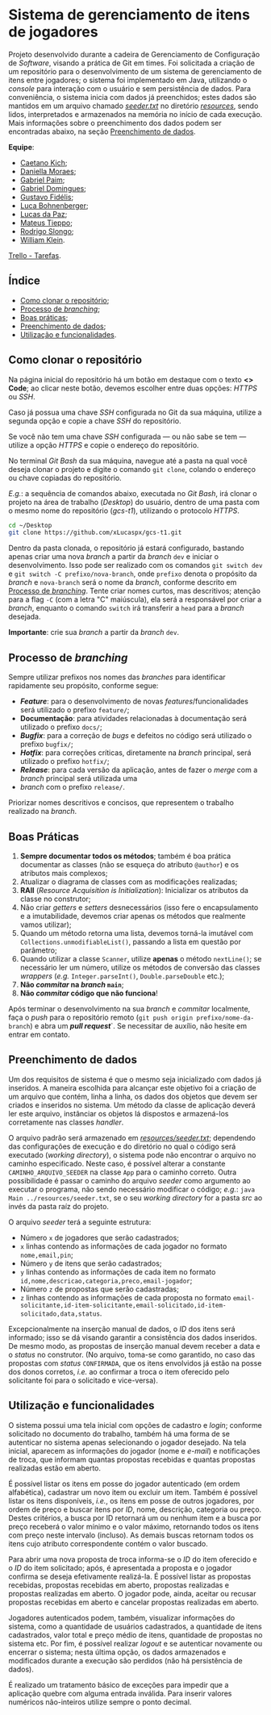 # Sistema de gerenciamento de itens de jogadores

Projeto desenvolvido durante a cadeira de Gerenciamento de Configuração de _Software_, visando a prática de Git em
times. Foi solicitada a criação de um repositório para o desenvolvimento de um sistema de gerenciamento de itens entre
jogadores; o sistema foi implementado em Java, utilizando o _console_ para interação com o usuário e sem persistência de
dados. Para conveniência, o sistema inicia com dados já preenchidos; estes dados são mantidos em um arquivo chamado
[_seeder.txt_](./resources/seeder.txt) no diretório [_resources_](./resources), sendo lidos, interpretados e armazenados
na memória no início de cada execução. Mais informações sobre o preenchimento dos dados podem ser encontradas abaixo, na
seção [Preenchimento de dados](#preenchimento-de-dados).

**Equipe**:
- [Caetano Kich](https://github.com/CaetanoKich);
- [Daniella Moraes](https://github.com/MSDaniella);
- [Gabriel Paim](https://github.com/GabrielArrudaPaim);
- [Gabriel Domingues](https://github.com/DominguesGabriel);
- [Gustavo Fidélis](https://github.com/gustavofid);
- [Luca Bohnenberger](https://github.com/LucaWBohnenberger);
- [Lucas da Paz](https://github.com/xLucaspx);
- [Mateus Tieppo](https://github.com/Mateus-Tieppo);
- [Rodrigo Slongo](https://github.com/Slongo11);
- [William Klein](https://github.com/William-Olv-Kln).

[Trello - Tarefas](https://trello.com/b/olub9SuD).

## Índice

- [Como clonar o repositório](#como-clonar-o-repositório);
- [Processo de _branching_](#processo-de-_branching_);
- [Boas práticas](#boas-práticas);
- [Preenchimento de dados](#preenchimento-de-dados);
- [Utilização e funcionalidades](#utilização-e-funcionalidades).

## Como clonar o repositório

Na página inicial do repositório há um botão em destaque com o texto **<> Code**; ao clicar neste botão, devemos
escolher entre duas opções: _HTTPS_ ou _SSH_.

Caso já possua uma chave _SSH_ configurada no Git da sua máquina, utilize a segunda opção e copie a chave _SSH_
do repositório.

Se você não tem uma chave _SSH_ configurada — ou não sabe se tem — utilize a opção _HTTPS_ e copie o endereço
do repositório.

No terminal _Git Bash_ da sua máquina, navegue até a pasta na qual você deseja clonar o projeto e digite o comando
`git clone`, colando o endereço ou chave copiadas do repositório.

_E.g._: a sequência de comandos abaixo, executada no _Git Bash_, irá clonar o projeto na área de trabalho (_Desktop_)
do usuário, dentro de uma pasta com o mesmo nome do repositório (_gcs-t1_), utilizando o protocolo _HTTPS_.

```bash
cd ~/Desktop
git clone https://github.com/xLucaspx/gcs-t1.git
```

Dentro da pasta clonada, o repositório já estará configurado, bastando apenas criar uma nova _branch_ a partir da
_branch_ `dev` e iniciar o desenvolvimento. Isso pode ser realizado com os comandos `git switch dev` e
`git switch -C prefixo/nova-branch`, onde `prefixo` denota o propósito da _branch_ e `nova-branch` será o nome da
_branch_, conforme descrito em [Processo de _branching_](#processo-de-_branching_). Tente criar nomes curtos, mas
descritivos; atenção para a flag `-C` (com a letra "C" maiúscula), ela será a responsável por criar a _branch_, enquanto
o comando `switch` irá transferir a `head` para a _branch_ desejada.

**Importante**: crie sua _branch_ a partir da _branch_ `dev`.

## Processo de _branching_

Sempre utilizar prefixos nos nomes das _branches_ para identificar rapidamente seu propósito, conforme segue:

- **_Feature_**: para o desenvolvimento de novas _features_/funcionalidades será utilizado o prefixo `feature/`;
- **Documentação**: para atividades relacionadas à documentação será utilizado o prefixo `docs/`;
- **_Bugfix_**: para a correção de _bugs_ e defeitos no código será utilizado o prefixo `bugfix/`;
- **_Hotfix_**: para correções críticas, diretamente na _branch_ principal, será utilizado o prefixo `hotfix/`;
- **_Release_**: para cada versão da aplicação, antes de fazer o _merge_ com a _branch_ principal será utilizada uma
- _branch_ com o prefixo `release/`.

Priorizar nomes descritivos e concisos, que representem o trabalho realizado na _branch_.

## Boas Práticas

1. **Sempre documentar todos os métodos**; também é boa prática documentar as classes (não se esqueça do atributo
	 `@author`) e os atributos mais complexos;
2. Atualizar o diagrama de classes com as modificações realizadas;
3. **RAII** (_Resource Acquisition is Initialization_): Inicializar os atributos da classe no construtor;
4. Não criar _getters_ e _setters_ desnecessários (isso fere o encapsulamento e a imutabilidade, devemos criar apenas
	 os métodos que realmente vamos utilizar);
5. Quando um método retorna uma lista, devemos torná-la imutável com `Collections.unmodifiableList()`, passando a lista
	 em questão por parâmetro;
6. Quando utilizar a classe `Scanner`, utilize **apenas** o método `nextLine()`; se necessário ler um número, utilize
	 os métodos de conversão das classes _wrappers_ (_e.g._ `Integer.parseInt()`, `Double.parseDouble` etc.);
7. **Não _commitar_ na _branch_ `main`**;
8. **Não _commitar_ código que não funciona**!

Após terminar o desenvolvimento na sua _branch_ e _commitar_ localmente, faça o _push_ para o repositório remoto
(`git push origin prefixo/nome-da-branch`) e abra um **_pull request_**`. Se necessitar de auxílio, não hesite em entrar
em contato.

## Preenchimento de dados

Um dos requisitos de sistema é que o mesmo seja inicializado com dados já inseridos. A maneira escolhida para alcançar
este objetivo foi a criação de um arquivo que contém, linha a linha, os dados dos objetos que devem ser criados e
inseridos no sistema. Um método da classe de aplicação deverá ler este arquivo, instânciar os objetos lá dispostos e
armazená-los corretamente nas classes _handler_.

O arquivo padrão será armazenado em [_resources/seeder.txt_](./resources/seeder.txt); dependendo das configurações de
execução e do diretório no qual o código será executado (_working directory_), o sistema pode não encontrar o arquivo no
caminho especificado. Neste caso, é possível alterar a constante `CAMINHO_ARQUIVO_SEEDER` na classe `App` para o caminho
correto. Outra possibilidade é passar o caminho do arquivo _seeder_ como argumento ao executar o programa, não sendo
necessário modificar o código; _e.g._: `java Main ../resources/seeder.txt`, se o seu _working directory_ for a pasta
_src_ ao invés da pasta raíz do projeto.

O arquivo _seeder_ terá a seguinte estrutura:

- Número `x` de jogadores que serão cadastrados;
- `x` linhas contendo as informações de cada jogador no formato `nome,email,pin`;
- Número `y` de itens que serão cadastrados;
- `y` linhas contendo as informações de cada item no formato `id,nome,descricao,categoria,preco,email-jogador`;
- Número `z` de propostas que serão cadastradas;
- `z` linhas contendo as informações de cada proposta no formato
	`email-solicitante,id-item-solicitante,email-solicitado,id-item-solicitado,data,status`.

Excepcionalmente na inserção manual de dados, o _ID_ dos itens será informado; isso se dá visando garantir a
consistência dos dados inseridos. De mesmo modo, as propostas de inserção manual devem receber a data e o _status_ no
construtor. (No arquivo, toma-se como garantido, no caso das propostas com _status_ `CONFIRMADA`, que os itens
envolvidos já estão na posse dos donos corretos, _i.e._ ao confirmar a troca o item oferecido pelo solicitante foi para
o solicitado e vice-versa).

## Utilização e funcionalidades

O sistema possui uma tela inicial com opções de cadastro e _login_; conforme solicitado no documento do trabalho, também
há uma forma de se autenticar no sistema apenas selecionando o jogador desejado. Na tela inicial, aparecem as
informações do jogador (nome e _e-mail_) e notificações de troca, que informam quantas propostas recebidas e quantas
propostas realizadas estão em aberto.

É possível listar os itens em posse do jogador autenticado (em ordem alfabética), cadastrar um novo item ou excluir um
item. Também é possível listar os itens disponíveis, _i.e._, os itens em posse de outros jogadores, por ordem de preço e
buscar itens por _ID_, nome, descrição, categoria ou preço. Destes critérios, a busca por ID retornará um ou nenhum item
e a busca por preço receberá o valor mínimo e o valor máximo, retornando todos os itens com preço neste intervalo
(incluso). As demais buscas retornam todos os itens cujo atributo correspondente contém o valor buscado.

Para abrir uma nova proposta de troca informa-se o _ID_ do item oferecido e o _ID_ do item solicitado; após, é
apresentada a proposta e o jogador confirma se deseja efetivamente realizá-la. É possível listar as propostas recebidas,
propostas recebidas em aberto, propostas realizadas e propostas realizadas em aberto. O jogador pode, ainda, aceitar ou
recusar propostas recebidas em aberto e cancelar propostas realizadas em aberto.

Jogadores autenticados podem, também, visualizar informações do sistema, como a quantidade de usuários cadastrados, a
quantidade de itens cadastrados, valor total e preço médio de itens, quantidade de propostas no sistema etc. Por fim,
é possível realizar _logout_ e se autenticar novamente ou encerrar o sistema; nesta última opção, os dados armazenados e
modificados durante a execução são perdidos (não há persistência de dados).

É realizado um tratamento básico de exceções para impedir que a aplicação quebre com alguma entrada inválida. Para
inserir valores numéricos não-inteiros utilize sempre o ponto decimal. 
